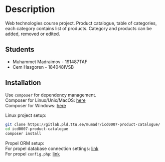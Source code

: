 # Description

Web technologies course project. Product catalogue, table of categories, each category contains list of products. Category and products can be added, removed or edited.

## Students

* Muhammet Madraimov - 191487TAF
* Cem Hasgoren - 184048IVSB

## Installation

Use `composer` for dependency management.  
Composer for Linux/Unix/MacOS: [here](https://getcomposer.org/doc/00-intro.md#installation-linux-unix-macos)  
Composer for Windows: [here](https://getcomposer.org/doc/00-intro.md#installation-windows)

Linux project setup:  

```bash
git clone https://gitlab.pld.ttu.ee/mumadr/icd0007-product-catalogue/
cd icd0007-product-catalogue
composer install
```

Propel ORM setup:  
For propel database connection settings: [link](http://propelorm.org/documentation/02-buildtime.html#building-the-model)  
For propel `config.php`: [link](http://propelorm.org/documentation/02-buildtime.html#runtime-connection-settings)